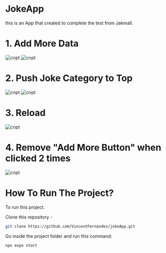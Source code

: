 # JokeApp

this is an App that created to complete the test from Jakmall.

# 1. Add More Data
![cnpt](https://media.discordapp.net/attachments/960081828541255693/1341359563739238451/SmartSelect_20250218_174043_Expo_Go.png?ex=67b5b5f1&is=67b46471&hm=9c1071f60f22ca293a912864a66bb6dd54042a32635ba6c6ae0a53b07636c2f4&=&format=webp&quality=lossless&width=454&height=910)
![cnpt](https://media.discordapp.net/attachments/960081828541255693/1341359564314116118/SmartSelect_20250218_174101_Expo_Go.png?ex=67b5b5f1&is=67b46471&hm=95ffecd3fc40116826a338637b77fed7c611cbbf61bc2ecf3a7b1de44997f40b&=&format=webp&quality=lossless&width=452&height=910)

# 2. Push Joke Category to Top
![cnpt](https://media.discordapp.net/attachments/960081828541255693/1341359564737744957/SmartSelect_20250218_174123_Expo_Go.png?ex=67b5b5f1&is=67b46471&hm=b4c1dc82dc4c037c1cd759d889fb18d99f6b1c488c5a29f88319edb435333a11&=&format=webp&quality=lossless&width=452&height=910)
![cnpt](https://media.discordapp.net/attachments/960081828541255693/1341359564314116118/SmartSelect_20250218_174101_Expo_Go.png?ex=67b5b5f1&is=67b46471&hm=95ffecd3fc40116826a338637b77fed7c611cbbf61bc2ecf3a7b1de44997f40b&=&format=webp&quality=lossless&width=452&height=910)

# 3. Reload
![cnpt](https://media.discordapp.net/attachments/960081828541255693/1341359565240799314/Screenshot_20250218_174324_Expo_Go.png?ex=67b5b5f1&is=67b46471&hm=0b1262b8f11064e5b06d56167fb8d1a2e9e9a24c6f06ab5707cb24097f215f84&=&format=webp&quality=lossless&width=448&height=910)

# 4. Remove "Add More Button" when clicked 2 times
![cnpt](https://media.discordapp.net/attachments/960081828541255693/1341359902437802046/Screenshot_20250218_174517_Expo_Go.png?ex=67b5b642&is=67b464c2&hm=dc22b737e964b4d0d609abfe3cf983386559dd050daed18f6e55a36bbe7df11d&=&format=webp&quality=lossless&width=448&height=910)


# How To Run The Project? 

To run this project.

Clone this repository - 
```sh
git clone https://github.com/VincentFernandes/jokeApp.git
```

Go inside the project folder and run this command:
```sh
npx expo start
```
